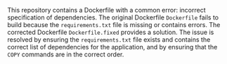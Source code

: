 This repository contains a Dockerfile with a common error: incorrect specification of dependencies. The original Dockerfile `Dockerfile` fails to build because the `requirements.txt` file is missing or contains errors. The corrected Dockerfile `Dockerfile.fixed` provides a solution.  The issue is resolved by ensuring the `requirements.txt` file exists and contains the correct list of dependencies for the application, and by ensuring that the `COPY` commands are in the correct order.